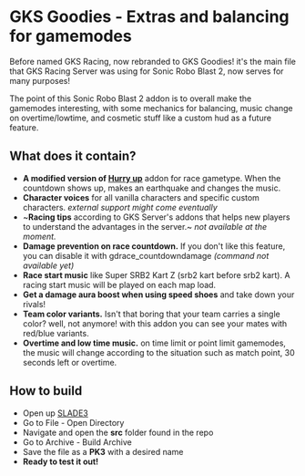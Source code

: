 # GKS Goodies - Extras and balancing for gamemodes

Before named GKS Racing, now rebranded to GKS Goodies! it's the main file that GKS Racing Server was using for Sonic Robo Blast 2, now serves for many purposes!

The point of this Sonic Robo Blast 2 addon is to overall make the gamemodes interesting, with some mechanics for balancing, music change on overtime/lowtime, and cosmetic stuff like a custom hud as a future feature.

## What does it contain?

- **A modified version of [Hurry up](https://mb.srb2.org/addons/hurry-up-a-level-exit-timer.1442/)** addon for race gametype. When the countdown shows up, makes an earthquake and changes the music.
- **Character voices** for all vanilla characters and specific custom characters. *external support might come eventually*
- ~**Racing tips** according to GKS Server's addons that helps new players to understand the advantages in the server.~ *not available at the moment.*
- **Damage prevention on race countdown.** If you don't like this feature, you can disable it with gdrace_countdowndamage *(command not available yet)*
- **Race start music** like Super SRB2 Kart Z (srb2 kart before srb2 kart). A racing start music will be played on each map load.
- **Get a damage aura boost when using speed shoes** and take down your rivals!
- **Team color variants.** Isn't that boring that your team carries a single color? well, not anymore! with this addon you can see your mates with red/blue variants.
- **Overtime and low time music.** on time limit or point limit gamemodes, the music will change according to the situation such as match point, 30 seconds left or overtime.

## How to build

- Open up [SLADE3](https://slade.mancubus.net/index.php?page=downloads)
- Go to File - Open Directory
- Navigate and open the **src** folder found in the repo
- Go to Archive - Build Archive
- Save the file as a **PK3** with a desired name
- **Ready to test it out!**
